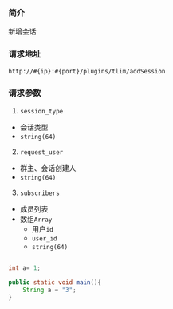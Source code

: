 ### 简介

新增会话

### 请求地址

`http://#{ip}:#{port}/plugins/tlim/addSession`

### 请求参数


1. `session_type`
- 会话类型
- `string(64)`

2. `request_user`
- 群主、会话创建人
- `string(64)`

3. `subscribers`
- 成员列表
- 数组`Array`
  - 用户`id`
  - `user_id`
  - `string(64)`

```java

int a= 1;

public static void main(){
    String a = "3";
}

```